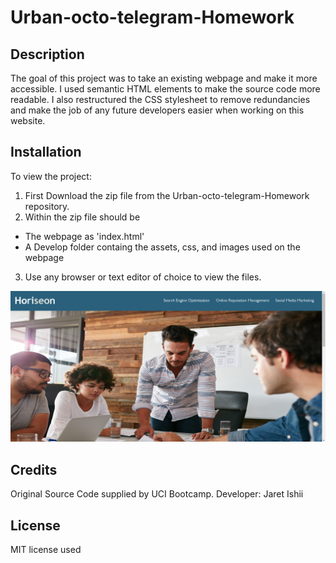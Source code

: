 # Urban-octo-telegram-Homework

## Description

The goal of this project was to take an existing webpage and make it more accessible.  I used semantic HTML elements to make the 
source code more readable.  I also restructured the CSS stylesheet to remove redundancies and make the job of any future developers easier when working on this website. 

## Installation

To view the project:
1.  First Download the zip file from the Urban-octo-telegram-Homework repository.
2.  Within the zip file should be
  -  The webpage as 'index.html' 
  -  A Develop folder containg the assets, css, and images used on the webpage
3.  Use any browser or text editor of choice to view the files.

![Screenshot of finished Web Page](./Develop/assets/images/Screenshot.png)

## Credits

Original Source Code supplied by UCI Bootcamp.
Developer: Jaret Ishii

## License

MIT license used